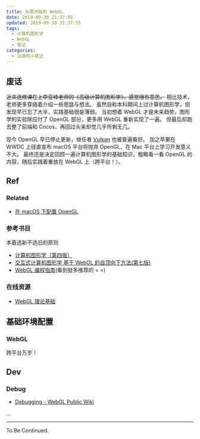 ```yaml
---
title: 从零开始的 WebGL
date: 2019-09-30 21:37:55
updated: 2019-09-30 21:37:55
tags:
  - 计算机图形学
  - WebGL
  - 笔记
categories:
  - 云游的小笔记
---
```


## 废话

~~近来选修课在上李亚峰老师的《高级计算机图形学》，感觉很有意思。~~
相比技术，老师更多穿插着介绍一些思路与想法。
虽然自称本科期间上过计算机图形学，但发现早已忘了大半，实践基础很是薄弱。
当初想着 WebGL 才是未来趋势，图形学的实验除应付了 OpenGL 部分，更多用 WebGL 重新实现了一遍。
但最后却跑去整了前端和 Cocos，再回过头来却觉几乎所剩无几。

现今 OpenGL 早已停止更新，继任者 [Vulkan](https://baike.baidu.com/item/Vulkan) 也被普遍看好。
加之苹果在 WWDC 上径直宣布 macOS 平台将抛弃 OpenGL，在 Mac 平台上学习开发意义不大。
最终还是决定回顾一遍计算机图形学的基础知识，粗略看一看 OpenGL 的内容，随后实践着重放在 WebGL 上（跨平台！）。

<!-- more -->

## Ref

### Related

- [在 macOS 下配置 OpenGL](https://yunyoujun.cn/note/opengl-with-macos)

### 参考书目

本着选新不选旧的原则

- [计算机图形学（第四版）](https://book.douban.com/subject/10543022/)
- [交互式计算机图形学 基于 WebGL 的自顶向下方法(第七版)](https://book.douban.com/subject/26916420/)
- [WebGL 编程指南](https://book.douban.com/subject/25909351/)(看到挺多推荐的 = =)

### 在线资源

- [WebGL 理论基础](https://webglfundamentals.org/webgl/lessons/zh_cn/)

## 基础环境配置

### WebGL

跨平台万岁！

## Dev

### Debug

- [Debugging - WebGL Public Wiki](https://www.khronos.org/webgl/wiki/Debugging)

...

---

To Be Continued.
